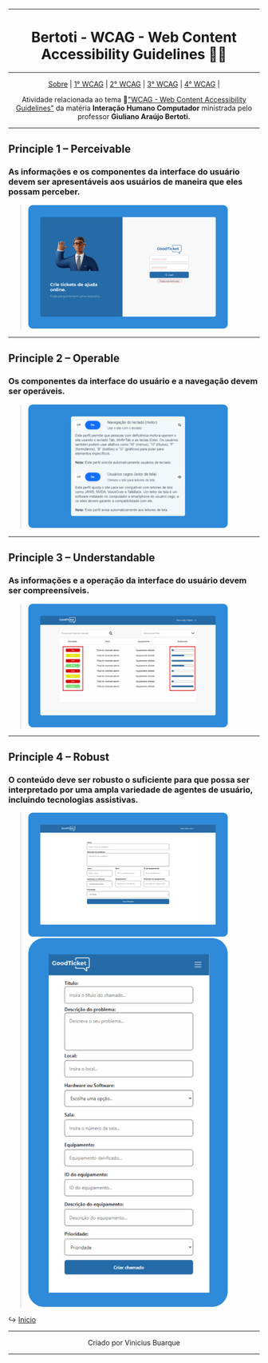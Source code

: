 <div align='center' id='top'>

---
# Bertoti - WCAG - Web Content Accessibility Guidelines 👨‍💻

---
<p>
    <a href="#sobre">Sobre</a> | 
    <a href="#1">1° WCAG</a> | 
    <a href="#2">2° WCAG</a> | 
    <a href="#3">3° WCAG</a> |
    <a href="#4">4° WCAG</a> |
</p> 

<span id='sobre'>

Atividade relacionada ao tema 🔗["WCAG - Web Content Accessibility Guidelines"](https://www.w3.org/WAI/WCAG21/quickref/) da matéria **Interação Humano Computador** ministrada pelo professor **Giuliano Araújo Bertoti.**

</div>

---

<div id="1">

## Principle 1 – Perceivable

### As informações e os componentes da interface do usuário devem ser apresentáveis ​​aos usuários de maneira que eles possam perceber.

> <img heigh="400px" width="400px" src ="https://github.com/vbuarque/bertoti/blob/main/IHC/images/wcag-1.svg">
>
>
</div>

---

<div id="2">

## Principle 2 – Operable

### Os componentes da interface do usuário e a navegação devem ser operáveis.

> <img heigh="400px" width="400px" src ="https://github.com/vbuarque/bertoti/blob/main/IHC/images/wcag-2.svg">
>
>

</div>

---

<div id="3">

## Principle 3 – Understandable

### As informações e a operação da interface do usuário devem ser compreensíveis.

> <img heigh="400px" width="400px" src ="https://github.com/vbuarque/bertoti/blob/main/IHC/images/wcag-3.svg">
>
>

</div>

---

<div id="4">

## Principle 4 – Robust

### O conteúdo deve ser robusto o suficiente para que possa ser interpretado por uma ampla variedade de agentes de usuário, incluindo tecnologias assistivas.

> <img heigh="400px" width="400px" src ="https://github.com/vbuarque/bertoti/blob/main/IHC/images/wcag-4.svg">
> <img heigh="400px" width="400px" src ="https://github.com/vbuarque/bertoti/blob/main/IHC/images/wcag-4_2.svg">
>

</div>

↪️ [Inicio](#top)

---

<div align='center'>
    <p>Criado por Vinicius Buarque</p>
</div>

---
